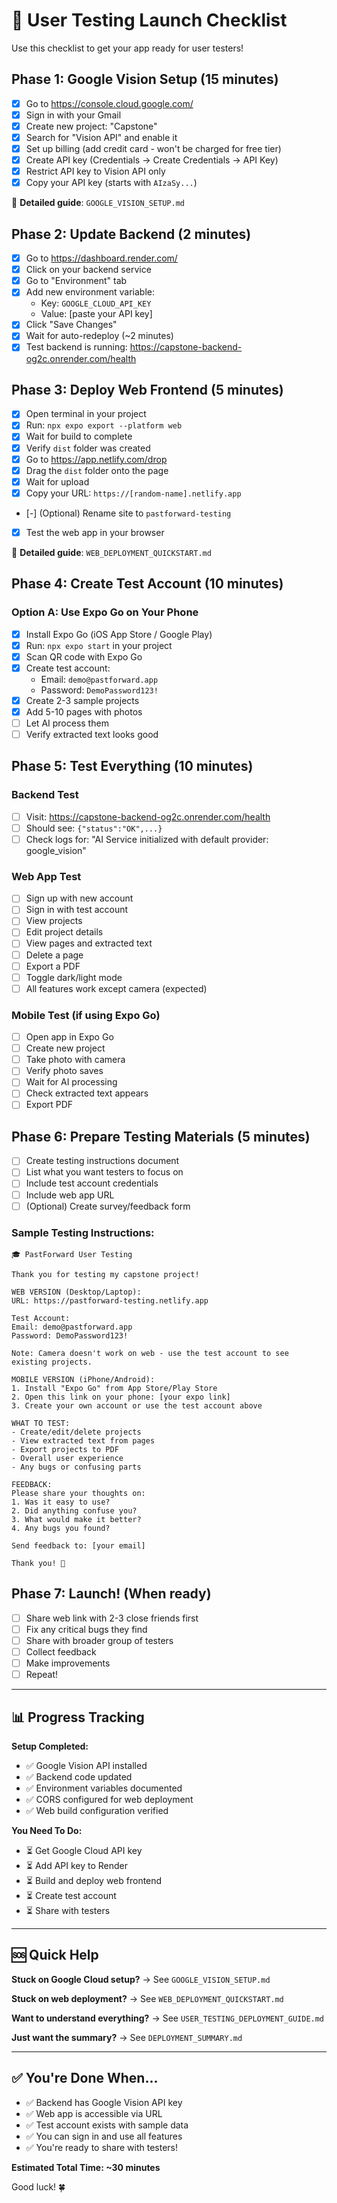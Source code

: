 # 🚀 User Testing Launch Checklist

Use this checklist to get your app ready for user testers!

## Phase 1: Google Vision Setup (15 minutes)

- [x] Go to https://console.cloud.google.com/
- [x] Sign in with your Gmail
- [x] Create new project: "Capstone"
- [x] Search for "Vision API" and enable it
- [x] Set up billing (add credit card - won't be charged for free tier)
- [x] Create API key (Credentials → Create Credentials → API Key)
- [x] Restrict API key to Vision API only
- [x] Copy your API key (starts with `AIzaSy...`)

📖 **Detailed guide**: `GOOGLE_VISION_SETUP.md`

## Phase 2: Update Backend (2 minutes)

- [x] Go to https://dashboard.render.com/
- [x] Click on your backend service
- [x] Go to "Environment" tab
- [x] Add new environment variable:
  - Key: `GOOGLE_CLOUD_API_KEY`
  - Value: [paste your API key]
- [x] Click "Save Changes"
- [x] Wait for auto-redeploy (~2 minutes)
- [x] Test backend is running: https://capstone-backend-og2c.onrender.com/health

## Phase 3: Deploy Web Frontend (5 minutes)

- [x] Open terminal in your project
- [x] Run: `npx expo export --platform web`
- [x] Wait for build to complete
- [x] Verify `dist` folder was created
- [x] Go to https://app.netlify.com/drop
- [x] Drag the `dist` folder onto the page
- [x] Wait for upload
- [x] Copy your URL: `https://[random-name].netlify.app`
- [-] (Optional) Rename site to `pastforward-testing`
- [x] Test the web app in your browser

📖 **Detailed guide**: `WEB_DEPLOYMENT_QUICKSTART.md`

## Phase 4: Create Test Account (10 minutes)

### Option A: Use Expo Go on Your Phone
- [x] Install Expo Go (iOS App Store / Google Play)
- [x] Run: `npx expo start` in your project
- [x] Scan QR code with Expo Go
- [x] Create test account:
  - Email: `demo@pastforward.app`
  - Password: `DemoPassword123!`
- [x] Create 2-3 sample projects
- [x] Add 5-10 pages with photos
- [ ] Let AI process them
- [ ] Verify extracted text looks good

## Phase 5: Test Everything (10 minutes)

### Backend Test
- [ ] Visit: https://capstone-backend-og2c.onrender.com/health
- [ ] Should see: `{"status":"OK",...}`
- [ ] Check logs for: "AI Service initialized with default provider: google_vision"

### Web App Test
- [ ] Sign up with new account
- [ ] Sign in with test account
- [ ] View projects
- [ ] Edit project details
- [ ] View pages and extracted text
- [ ] Delete a page
- [ ] Export a PDF
- [ ] Toggle dark/light mode
- [ ] All features work except camera (expected)

### Mobile Test (if using Expo Go)
- [ ] Open app in Expo Go
- [ ] Create new project
- [ ] Take photo with camera
- [ ] Verify photo saves
- [ ] Wait for AI processing
- [ ] Check extracted text appears
- [ ] Export PDF

## Phase 6: Prepare Testing Materials (5 minutes)

- [ ] Create testing instructions document
- [ ] List what you want testers to focus on
- [ ] Include test account credentials
- [ ] Include web app URL
- [ ] (Optional) Create survey/feedback form

### Sample Testing Instructions:

```
🎓 PastForward User Testing

Thank you for testing my capstone project!

WEB VERSION (Desktop/Laptop):
URL: https://pastforward-testing.netlify.app

Test Account:
Email: demo@pastforward.app
Password: DemoPassword123!

Note: Camera doesn't work on web - use the test account to see existing projects.

MOBILE VERSION (iPhone/Android):
1. Install "Expo Go" from App Store/Play Store
2. Open this link on your phone: [your expo link]
3. Create your own account or use the test account above

WHAT TO TEST:
- Create/edit/delete projects
- View extracted text from pages
- Export projects to PDF
- Overall user experience
- Any bugs or confusing parts

FEEDBACK:
Please share your thoughts on:
1. Was it easy to use?
2. Did anything confuse you?
3. What would make it better?
4. Any bugs you found?

Send feedback to: [your email]

Thank you! 🙏
```

## Phase 7: Launch! (When ready)

- [ ] Share web link with 2-3 close friends first
- [ ] Fix any critical bugs they find
- [ ] Share with broader group of testers
- [ ] Collect feedback
- [ ] Make improvements
- [ ] Repeat!

---

## 📊 Progress Tracking

**Setup Completed:**
- ✅ Google Vision API installed
- ✅ Backend code updated
- ✅ Environment variables documented
- ✅ CORS configured for web deployment
- ✅ Web build configuration verified

**You Need To Do:**
- ⏳ Get Google Cloud API key
- ⏳ Add API key to Render
- ⏳ Build and deploy web frontend
- ⏳ Create test account
- ⏳ Share with testers

---

## 🆘 Quick Help

**Stuck on Google Cloud setup?**
→ See `GOOGLE_VISION_SETUP.md`

**Stuck on web deployment?**
→ See `WEB_DEPLOYMENT_QUICKSTART.md`

**Want to understand everything?**
→ See `USER_TESTING_DEPLOYMENT_GUIDE.md`

**Just want the summary?**
→ See `DEPLOYMENT_SUMMARY.md`

---

## ✅ You're Done When...

- ✅ Backend has Google Vision API key
- ✅ Web app is accessible via URL
- ✅ Test account exists with sample data
- ✅ You can sign in and use all features
- ✅ You're ready to share with testers!

**Estimated Total Time: ~30 minutes**

Good luck! 🍀

